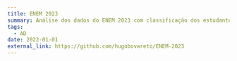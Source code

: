```yaml
---
title: ENEM 2023
summary: Análise dos dados do ENEM 2023 com classificação dos estudantes por declaração de raça/cor.
tags:
  - AD
date: 2022-01-01
external_link: https://github.com/hugobovareto/ENEM-2023
---
```

